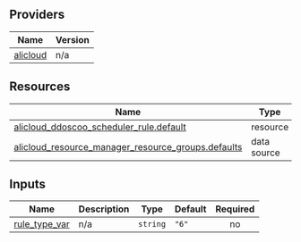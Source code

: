 <!-- BEGIN_TF_DOCS -->
## Providers

| Name | Version |
|------|---------|
| <a name="provider_alicloud"></a> [alicloud](#provider\_alicloud) | n/a |

## Resources

| Name | Type |
|------|------|
| [alicloud_ddoscoo_scheduler_rule.default](https://registry.terraform.io/providers/hashicorp/alicloud/latest/docs/resources/ddoscoo_scheduler_rule) | resource |
| [alicloud_resource_manager_resource_groups.defaults](https://registry.terraform.io/providers/hashicorp/alicloud/latest/docs/data-sources/resource_manager_resource_groups) | data source |

## Inputs

| Name | Description | Type | Default | Required |
|------|-------------|------|---------|:--------:|
| <a name="input_rule_type_var"></a> [rule\_type\_var](#input\_rule\_type\_var) | n/a | `string` | `"6"` | no |
<!-- END_TF_DOCS -->    